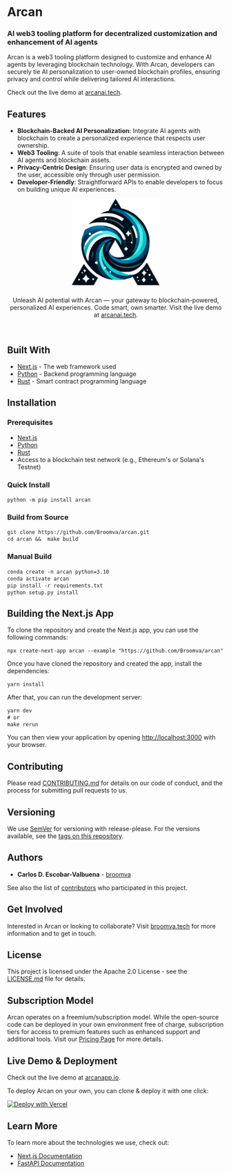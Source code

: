 # Arcan

### AI web3 tooling platform for decentralized customization and enhancement of AI agents

Arcan is a web3 tooling platform designed to customize and enhance AI agents by leveraging blockchain technology. With Arcan, developers can securely tie AI personalization to user-owned blockchain profiles, ensuring privacy and control while delivering tailored AI interactions.

Check out the live demo at [arcanai.tech](https://arcanai.tech/).

## Features

- **Blockchain-Backed AI Personalization**: Integrate AI agents with blockchain to create a personalized experience that respects user ownership.
- **Web3 Tooling**: A suite of tools that enable seamless interaction between AI agents and blockchain assets.
- **Privacy-Centric Design**: Ensuring user data is encrypted and owned by the user, accessible only through user permission.
- **Developer-Friendly**: Straightforward APIs to enable developers to focus on building unique AI experiences.

<p align="center">
  <a href="https://arcanai.tech">
    <img src="public/images/logo/logo-white.svg" height="200">
    <h3 align="center"></h3>
  </a>
</p>

<p align="center">Unleash AI potential with Arcan — your gateway to blockchain-powered, personalized AI experiences. Code smart, own smarter. Visit the live demo at <a href="https://arcanai.tech/">arcanai.tech</a>.</p>

<br/>

## Built With

- [Next.js](https://nextjs.org/) - The web framework used
- [Python](https://www.python.org/) - Backend programming language
- [Rust](https://www.rust-lang.org/) - Smart contract programming language

## Installation

### Prerequisites

- [Next.js](https://nextjs.org/)
- [Python](https://www.python.org/)
- [Rust](https://www.rust-lang.org/)
- Access to a blockchain test network (e.g., Ethereum's or Solana's Testnet)

### Quick Install

    python -m pip install arcan

### Build from Source

    git clone https://github.com/Broomva/arcan.git
    cd arcan &&  make build

### Manual Build

    conda create -n arcan python=3.10
    conda activate arcan
    pip install -r requirements.txt
    python setup.py install

## Building the Next.js App

To clone the repository and create the Next.js app, you can use the following commands:

    npx create-next-app arcan --example "https://github.com/Broomva/arcan"

Once you have cloned the repository and created the app, install the dependencies:

    yarn install

After that, you can run the development server:

    yarn dev
    # or
    make rerun

You can then view your application by opening [http://localhost:3000](http://localhost:3000) with your browser.

## Contributing

Please read [CONTRIBUTING.md](https://github.com/broomva/arcan/CONTRIBUTING.md) for details on our code of conduct, and the process for submitting pull requests to us.

## Versioning

We use [SemVer](http://semver.org/) for versioning with release-please. For the versions available, see the [tags on this repository](https://github.com/broomva/arcan/tags).

## Authors

- **Carlos D. Escobar-Valbuena** - [broomva](https://github.com/broomva)

See also the list of [contributors](https://github.com/broomva/arcan/contributors) who participated in this project.

## Get Involved

Interested in Arcan or looking to collaborate? Visit [broomva.tech](https://broomva.tech) for more information and to get in touch.

## License

This project is licensed under the Apache 2.0 License - see the [LICENSE.md](LICENSE.md) file for details.

## Subscription Model

Arcan operates on a freemium/subscription model. While the open-source code can be deployed in your own environment free of charge, subscription tiers for access to premium features such as enhanced support and additional tools. Visit our [Pricing Page](https://arcanapp.io/pricing) for more details.

## Live Demo & Deployment

Check out the live demo at [arcanapp.io](https://arcanapp.io/).

To deploy Arcan on your own, you can clone & deploy it with one click:

[![Deploy with Vercel](https://vercel.com/button)](https://vercel.com/new/clone?repository-url=https%3A%2F%2Fgithub.com%2FBroomva%2Farcan%2Ftree%2Fmain)

## Learn More

To learn more about the technologies we use, check out:

- [Next.js Documentation](https://nextjs.org/docs)
- [FastAPI Documentation](https://fastapi.tiangolo.com/)

<!-- ## Attribution

Arcan builds upon the hard work of others. Here are the original repositories we leveraged:

- [NextJS FastAPI Template](https://github.com/digitros/nextjs-fastapi)

 -->
